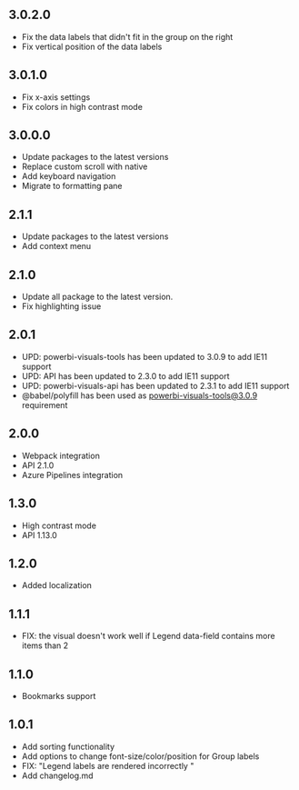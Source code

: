 ## 3.0.2.0
* Fix the data labels that didn't fit in the group on the right
* Fix vertical position of the data labels

## 3.0.1.0
* Fix x-axis settings
* Fix colors in high contrast mode

## 3.0.0.0
* Update packages to the latest versions
* Replace custom scroll with native
* Add keyboard navigation
* Migrate to formatting pane

## 2.1.1
* Update packages to the latest versions
* Add context menu

## 2.1.0
* Update all package to the latest version.
* Fix highlighting issue

## 2.0.1
* UPD: powerbi-visuals-tools has been updated to 3.0.9 to add IE11 support
* UPD: API has been updated to 2.3.0 to add IE11 support
* UPD: powerbi-visuals-api has been updated to 2.3.1 to add IE11 support
* @babel/polyfill has been used as powerbi-visuals-tools@3.0.9 requirement

## 2.0.0
* Webpack integration
* API 2.1.0
* Azure Pipelines integration

## 1.3.0
* High contrast mode
* API 1.13.0

## 1.2.0
* Added localization

## 1.1.1
* FIX: the visual doesn't work well if Legend data-field contains more items than 2

## 1.1.0
* Bookmarks support

## 1.0.1
* Add sorting functionality
* Add options to change font-size/color/position for Group labels
* FIX: "Legend labels are rendered incorrectly "
* Add changelog.md